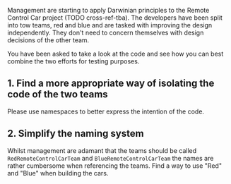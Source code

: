 Management are starting to apply Darwinian principles to the Remote Control Car project (TODO cross-ref-tba). The developers have been split into tow teams, red and blue and are tasked with improving the design independently. They don't need to concern themselves with design decisions of the other team.

You have been asked to take a look at the code and see how you can best combine the two efforts for testing purposes.

## 1. Find a more appropriate way of isolating the code of the two teams

Please use namespaces to better express the intention of the code.

## 2. Simplify the naming system

Whilst management are adamant that the teams should be called `RedRemoteControlCarTeam` and `BlueRemoteControlCarTeam` the names are rather cumbersome when referencing the teams. Find a way to use "Red" and "Blue" when building the cars.
